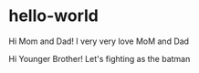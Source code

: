 # hello-world
Hi Mom and Dad!
I very very love MoM and Dad

Hi Younger Brother!
Let's fighting as the batman
